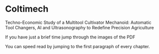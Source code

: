 # Coltimech
Techno-Economic Study of a Multitool Cultivator Mechanoid: 
Automatic Tool Changers, AI and Ultrasonography to Redefine Precision Agriculture

If you have just a brief time jump through the images of the PDF

You can speed read by jumping to the first paragraph of every chapter. 
